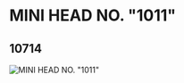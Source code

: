 # MINI HEAD NO. "1011"
## 10714
![MINI HEAD NO. "1011"](https://lc-www-live-s.legocdn.com/media/bricks/5/2/6006200.jpg)